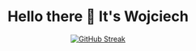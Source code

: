 <h1 align="center">Hello there 👋 It's Wojciech</h1>
<p align="center">
  <a href="https://github-readme-streak-stats-liart-one.vercel.app?user=wsekta&theme=github-dark&hide_border=true">
    <img src="https://github-readme-streak-stats-liart-one.vercel.app?user=wsekta&theme=github-dark&hide_border=true" alt="GitHub Streak"/>
  </a>
</p>

